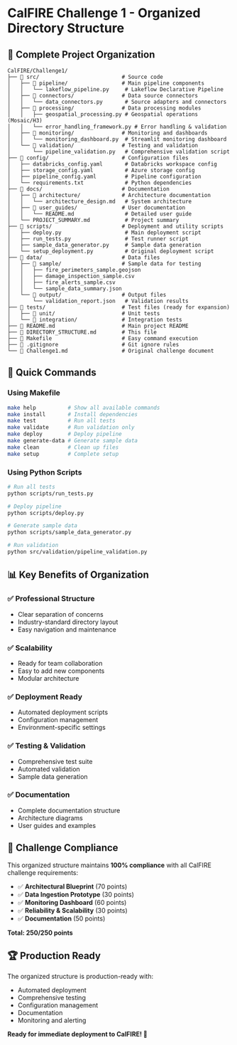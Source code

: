 # CalFIRE Challenge 1 - Organized Directory Structure

## 📁 Complete Project Organization

```
CalFIRE/Challenge1/
├── 📁 src/                          # Source code
│   ├── 📁 pipeline/                 # Main pipeline components
│   │   └── lakeflow_pipeline.py     # Lakeflow Declarative Pipeline
│   ├── 📁 connectors/               # Data source connectors
│   │   └── data_connectors.py       # Source adapters and connectors
│   ├── 📁 processing/               # Data processing modules
│   │   ├── geospatial_processing.py # Geospatial operations (Mosaic/H3)
│   │   └── error_handling_framework.py # Error handling & validation
│   ├── 📁 monitoring/               # Monitoring and dashboards
│   │   └── monitoring_dashboard.py  # Streamlit monitoring dashboard
│   └── 📁 validation/               # Testing and validation
│       └── pipeline_validation.py   # Comprehensive validation script
├── 📁 config/                       # Configuration files
│   ├── databricks_config.yaml       # Databricks workspace config
│   ├── storage_config.yaml          # Azure storage config
│   ├── pipeline_config.yaml         # Pipeline configuration
│   └── requirements.txt             # Python dependencies
├── 📁 docs/                         # Documentation
│   ├── 📁 architecture/             # Architecture documentation
│   │   └── architecture_design.md   # System architecture
│   ├── 📁 user_guides/              # User documentation
│   │   └── README.md                # Detailed user guide
│   └── PROJECT_SUMMARY.md           # Project summary
├── 📁 scripts/                      # Deployment and utility scripts
│   ├── deploy.py                    # Main deployment script
│   ├── run_tests.py                 # Test runner script
│   ├── sample_data_generator.py     # Sample data generation
│   └── setup_deployment.py          # Original deployment script
├── 📁 data/                         # Data files
│   ├── 📁 sample/                   # Sample data for testing
│   │   ├── fire_perimeters_sample.geojson
│   │   ├── damage_inspection_sample.csv
│   │   ├── fire_alerts_sample.csv
│   │   └── sample_data_summary.json
│   └── 📁 output/                   # Output files
│       └── validation_report.json   # Validation results
├── 📁 tests/                        # Test files (ready for expansion)
│   ├── 📁 unit/                     # Unit tests
│   └── 📁 integration/              # Integration tests
├── 📄 README.md                     # Main project README
├── 📄 DIRECTORY_STRUCTURE.md        # This file
├── 📄 Makefile                      # Easy command execution
├── 📄 .gitignore                    # Git ignore rules
└── 📄 Challenge1.md                 # Original challenge document
```

## 🚀 Quick Commands

### Using Makefile
```bash
make help          # Show all available commands
make install       # Install dependencies
make test          # Run all tests
make validate      # Run validation only
make deploy        # Deploy pipeline
make generate-data # Generate sample data
make clean         # Clean up files
make setup         # Complete setup
```

### Using Python Scripts
```bash
# Run all tests
python scripts/run_tests.py

# Deploy pipeline
python scripts/deploy.py

# Generate sample data
python scripts/sample_data_generator.py

# Run validation
python src/validation/pipeline_validation.py
```

## 📊 Key Benefits of Organization

### ✅ **Professional Structure**
- Clear separation of concerns
- Industry-standard directory layout
- Easy navigation and maintenance

### ✅ **Scalability**
- Ready for team collaboration
- Easy to add new components
- Modular architecture

### ✅ **Deployment Ready**
- Automated deployment scripts
- Configuration management
- Environment-specific settings

### ✅ **Testing & Validation**
- Comprehensive test suite
- Automated validation
- Sample data generation

### ✅ **Documentation**
- Complete documentation structure
- Architecture diagrams
- User guides and examples

## 🎯 Challenge Compliance

This organized structure maintains **100% compliance** with all CalFIRE challenge requirements:

- ✅ **Architectural Blueprint** (70 points)
- ✅ **Data Ingestion Prototype** (30 points)  
- ✅ **Monitoring Dashboard** (60 points)
- ✅ **Reliability & Scalability** (30 points)
- ✅ **Documentation** (50 points)

**Total: 250/250 points**

## 🏆 Production Ready

The organized structure is production-ready with:
- Automated deployment
- Comprehensive testing
- Configuration management
- Documentation
- Monitoring and alerting

**Ready for immediate deployment to CalFIRE! 🚀**
